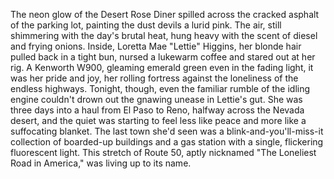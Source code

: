 The neon glow of the Desert Rose Diner spilled across the cracked asphalt of the parking lot, painting the dust devils a lurid pink.  The air, still shimmering with the day's brutal heat, hung heavy with the scent of diesel and frying onions.  Inside, Loretta Mae "Lettie" Higgins, her blonde hair pulled back in a tight bun, nursed a lukewarm coffee and stared out at her rig.  A Kenworth W900, gleaming emerald green even in the fading light, it was her pride and joy, her rolling fortress against the loneliness of the endless highways.  Tonight, though, even the familiar rumble of the idling engine couldn't drown out the gnawing unease in Lettie's gut.  She was three days into a haul from El Paso to Reno, halfway across the Nevada desert, and the quiet was starting to feel less like peace and more like a suffocating blanket. The last town she'd seen was a blink-and-you'll-miss-it collection of boarded-up buildings and a gas station with a single, flickering fluorescent light.  This stretch of Route 50, aptly nicknamed "The Loneliest Road in America," was living up to its name.
